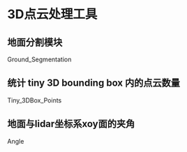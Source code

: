 # 3D点云处理工具
## 地面分割模块  
Ground_Segmentation  
## 统计 tiny 3D bounding box 内的点云数量
Tiny_3DBox_Points
## 地面与lidar坐标系xoy面的夹角
Angle